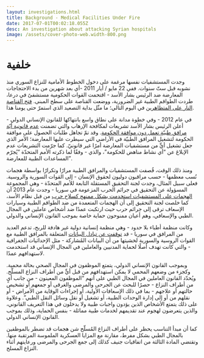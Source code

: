 ```yaml
---
layout: investigations.html
title: Background - Medical Facilities Under Fire
date: 2017-07-01T00:02:18.055Z
desc: An investigation about attacking Syrian hospitals
image: /assets/cover-photo-web.width-800.png
---
```

# خلفية

وجدت المستشفيات نفسها مرغمة على دخول الخطوط الأمامية للنزاع السوري منذ نشوبه قبل ستّ سنوات. ففي 22 مايو / أيار 2011 -أي  بعد شهرين من بدء الاحتجاجات المعارضة ضد الرئيس بشار الأسد - اقتحمت القوات الحكومية مستشفىً في درعا، طردت الطواقم الطبية غير الضرورية، ووضعت القناصة على سطح المبنى. [فتح القناصة النار على المتظاهرين](http://www.newyorker.com/magazine/2016/06/27/syrias-war-on-doctors) في اليوم التالي؛ ما مثّل بداية التصعيد الذي استمرّ حتى يومنا هذا.

في عام 2012 - وفي خطوة مدانة على نطاق واسع بانتهاكها للقانون الإنساني الدولي - أعلن الرئيس بشار الأسد تشريعات لمكافحة الإرهاب والتي تضمنت [عدم قانونية أيّة مرافق طبيّة تعمل دون موافقة الحكومة](http://www.newyorker.com/magazine/2016/06/27/syrias-war-on-doctors). وقد تمّ تجاهل طلبات الحصول على موافقة الحكومة لتشغيل المرافق الطبيّة في الأراضي التي سيطرت عليها المعارضة؛ الأمر الذي جعل تشغيل أيٍّ من مستشفيات المعارضة أمرًا غير قانونيّ. كما جرّمت التشريعات عدم الإبلاغ عن “أي نشاط مناهض للحكومة”، والذي - وفقًا لما ذكرته الأمم المتحدّة “يُجرّم المساعدات الطبية للمعارضة”.

ومنذ ذلك الوقت، قُصفت المستشفيات والمرافق الطبية مرارًا وتكرارًا بواسطة هجمات نُسب معظمها - حسب مراقبون دوليون لحقوق الإنسان - إلى القوات السورية والروسية. فعلى سبيل المثال، وجدت لجنة التحقيق المستقلة التابعة للأمم المتحدّة - وهي المجموعة المسؤولة عن التحقيق في جرائم الحرب المزعومة في سوريا - وجدت عام 2013 أن [الهجمات على المستشفيات استخدمت بشكل ممنهج كسلاح حرب](https://www.theguardian.com/world/2016/feb/18/msf-will-not-share-syria-gps-locations-after-deliberate-attacks) من قبل نظام الأسد، كما خلصت لجنة التحقيق إلى أن الهجمات المتعمدة من ضد الطواقم الطبية وسيارات الإسعاف ترقى إلى جرائم حرب حيث ارتكبت عمدًا ضد أشخاص عاملين في المجال الطبي والإسعافي، وهم أعيان ممنوحون حماية خاصة بموجب القانون الإنساني والدولي.

وكانت منظمة أطباء بلا حدود - وهي منظمة إنسانية دولية غير هادفة للربح، تدعم العديد من المرافق في سوريا - قد [توقفت عن تبادل البيانات](https://www.theguardian.com/world/2016/feb/18/msf-will-not-share-syria-gps-locations-after-deliberate-attacks) المتعلقة بالمرافق الطبية مع القوات الروسية والسورية لخشيتها من أن البيانات المُشاركة - مثل الإحداثيات الجغرافية - والتي كانت تهدف أصلًا لحماية المدنيين والعاملين في المجال الإنساني قد استخدمت لاستهدافهم عمدًا.

وبموجب القانون الإنساني الدولي، يتمتع الموظفون في المجال الصحي بحالة محمية. وكجزء من وضعهم المحمي لا يمكن استهدافهم من قبل أيٍّ من أطراف النزاع المسلّح. ويُحدّد القانون العاملين في المجال الطبي على أنهم “الموظفون المعينون - من جانب أيٍ من أطراف النزاع - حصرًا للبحث عن الجرحى والمرضى والغرقى أو جمعهم أو تشخيص حالتهم أو علاجهم - بما في ذلك الإسعافات الأولية، أو إجراءات الوقاية من الأمراض - أو نقلهم من أو إلى إدارة الوحدات الطبية، أو تشغيل أو نقل وسائل النقل الطبي”. وعلاوة على ذلك يتمتع الأشخاص الذين يؤدون واجبات طبية ولا يدخلون في هذا التعريف القانوني، والذين يتعرضون لهجوم عند تقديمهم لخدمات طبية مماثلة - بنفس الحماية، وذلك بموجب القانون الإنساني الدولي.

كما أن مبدأ التناسب يحظر على أطراف النزاع المُسلّح شن هجمات قد تضطر بالموظفين بالمجال الطبي بشكل مفرط، مقارنة مع المزايا العسكرية الملموسة المرتقبة منها. وتقتضي المادة الثالثة من اتفاقيات جنيف كذلك إلى جمع الجرحى والمرضى ورعايتهم أثناء النزاع المسلح.


